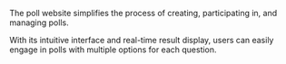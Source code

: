 The poll website simplifies the process of creating, participating in, and managing polls.

With its intuitive interface and real-time result display, users can easily engage in polls with multiple options for each question.

